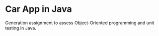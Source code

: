 # Car App in Java

Generation assignment to assess Object-Oriented programming and unit testing in Java.
